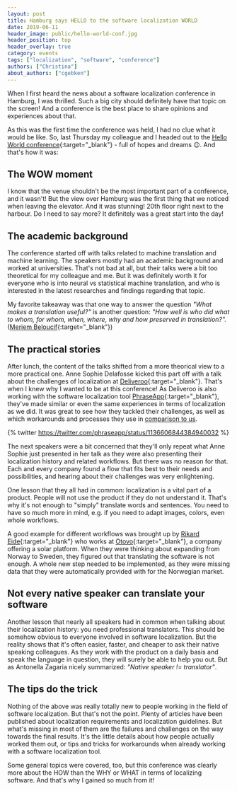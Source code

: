```yaml
---
layout: post
title: Hamburg says HELLO to the software localization WORLD
date: 2019-06-11
header_image: public/hello-world-conf.jpg
header_position: top
header_overlay: true
category: events
tags: ["localization", "software", "conference"]
authors: ["Christina"]
about_authors: ["cgebken"]
---
```


When I first heard the news about a software localization conference in Hamburg, I was thrilled.
Such a big city should definitely have that topic on the screen!
And a conference is the best place to share opinions and experiences about that.

As this was the first time the conference was held, I had no clue what it would be like.
So, last Thursday my colleague and I headed out to the [Hello World conference](https://lp.phraseapp.com/lp/hello-world/){:target="_blank"} - full of hopes and dreams 😉.
And that's how it was:

## The WOW moment

I know that the venue shouldn't be the most important part of a conference, and it wasn't!
But the view over Hamburg was the first thing that we noticed when leaving the elevator.
And it was stunning!
20th floor right next to the harbour.
Do I need to say more?
It definitely was a great start into the day!

## The academic background

The conference started off with talks related to machine translation and machine learning.
The speakers mostly had an academic background and worked at universities.
That's not bad at all, but their talks were a bit too theoretical for my colleague and me.
But it was definitely worth it for everyone who is into neural vs statistical machine translation, and who is interested in the latest researches and findings regarding that topic.

My favorite takeaway was that one way to answer the question *"What makes a translation useful?"* is another question: *"How well is who did what to whom, for whom, when, where, why and how preserved in translation?".* ([Meriem Beloucif](https://twitter.com/meriembeloucif){:target="_blank"})

## The practical stories

After lunch, the content of the talks shifted from a more theorical view to a more practical one.
Anne Sophie Delafosse kicked this part off with a talk about the challenges of localization at [Deliveroo](https://twitter.com/Deliveroo){:target="_blank"}.
That's when I knew why I wanted to be at this conference!
As Deliveroo is also working with the software localization tool [PhraseApp](https://phraseapp.com/){:target="_blank"}, they've made similar or even the same experiences in terms of localization as we did.
It was great to see how they tackled their challenges, as well as which workarounds and processes they use in [comparison to us](/blog/language-and-localization/rocking-the-stage-with-a-software-localization-tool/).

{% twitter https://twitter.com/phraseapp/status/1136606844384940032 %}

The next speakers were a bit concerned that they'll only repeat what Anne Sophie just presented in her talk as they were also presenting their localization history and related workflows.
But there was no reason for that.
Each and every company found a flow that fits best to their needs and possibilities, and hearing about their challenges was very enlightening.

One lesson that they all had in common: localization is a vital part of a product.
People will not use the product if they do not understand it.
That's why it's not enough to "simply" translate words and sentences.
You need to have so much more in mind, e.g. if you need to adapt images, colors, even whole workflows.

A good example for different workflows was brought up by [Rikard Eide](https://twitter.com/rix1){:target="_blank"} who works at [Otovo](https://twitter.com/OtovoSolar){:target="_blank"}, a company offering a solar platform.
When they were thinking about expanding from Norway to Sweden, they figured out that translating the software is not enough.
A whole new step needed to be implemented, as they were missing data that they were automatically provided with for the Norwegian market.

## Not every native speaker can translate your software

Another lesson that nearly all speakers had in common when talking about their localization history: you need professional translators.
This should be somehow obvious to everyone involved in software localization.
But the reality shows that it's often easier, faster, and cheaper to ask their native speaking colleagues.
As they work with the product on a daily basis and speak the language in question, they will surely be able to help you out.
But as Antonella Zagaria nicely summarized: *"Native speaker != translator"*.

## The tips do the trick

Nothing of the above was really totally new to people working in the field of software localization.
But that's not the point.
Plenty of articles have been published about localization requirements and localization guidelines.
But what's missing in most of them are the failures and challenges on the way towards the final results.
It's the little details about how people actually worked them out, or tips and tricks for workarounds when already working with a software localization tool.

Some general topics were covered, too, but this conference was clearly more about the HOW than the WHY or WHAT in terms of localizing software.
And that's why I gained so much from it!